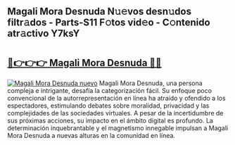 ## Magali Mora Desnuda N𝚞𝚎vos desn𝚞dos filtr𝚊dos - Parts-S11 F𝚘tos vid𝚎o - C𝚘ntenido atr𝚊ctivo Y7ksY

# <h2><a href="http://mb1jno.tromn.icu/?c=Magali+Mora+Desnuda">🔗👉👉👉 Magali Mora Desnuda 🔗🔗</a></h2>

[![Magali Mora Desnuda nuevo](https://i.imgur.com/pEAQMta.gif)](http://mb1jno.tromn.icu/?c=Magali+Mora+Desnuda)
Magali Mora Desnuda, una persona compleja e intrigante, desafía la categorización fácil. Su enfoque poco convencional de la autorrepresentación en línea ha atraído y ofendido a los espectadores, estimulando debates sobre moralidad, privacidad y las complejidades de las sociedades virtuales. A pesar de la incertidumbre de sus próximas acciones, su impacto en el ámbito digital es profundo. La determinación inquebrantable y el magnetismo innegable impulsan a Magali Mora Desnuda a nuevas alturas en la comunidad en línea.
